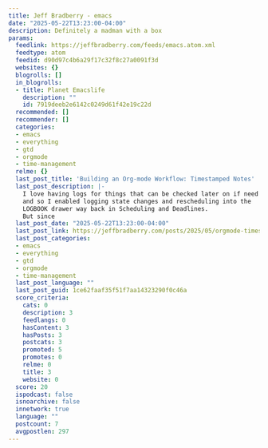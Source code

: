 ```yaml
---
title: Jeff Bradberry - emacs
date: "2025-05-22T13:23:00-04:00"
description: Definitely a madman with a box
params:
  feedlink: https://jeffbradberry.com/feeds/emacs.atom.xml
  feedtype: atom
  feedid: d90d97c4b6a29f17c32f8c27a0091f3d
  websites: {}
  blogrolls: []
  in_blogrolls:
  - title: Planet Emacslife
    description: ""
    id: 7919deeb2e6142c0249d61f42e19c22d
  recommended: []
  recommender: []
  categories:
  - emacs
  - everything
  - gtd
  - orgmode
  - time-management
  relme: {}
  last_post_title: 'Building an Org-mode Workflow: Timestamped Notes'
  last_post_description: |-
    I love having logs for things that can be checked later on if need be,
    and so I enabled logging state changes and rescheduling into the
    LOGBOOK drawer way back in Scheduling and Deadlines.
    But since
  last_post_date: "2025-05-22T13:23:00-04:00"
  last_post_link: https://jeffbradberry.com/posts/2025/05/orgmode-timestamped-notes/
  last_post_categories:
  - emacs
  - everything
  - gtd
  - orgmode
  - time-management
  last_post_language: ""
  last_post_guid: 1ce62faaf35f51f7aa14323290f0c46a
  score_criteria:
    cats: 0
    description: 3
    feedlangs: 0
    hasContent: 3
    hasPosts: 3
    postcats: 3
    promoted: 5
    promotes: 0
    relme: 0
    title: 3
    website: 0
  score: 20
  ispodcast: false
  isnoarchive: false
  innetwork: true
  language: ""
  postcount: 7
  avgpostlen: 297
---
```

